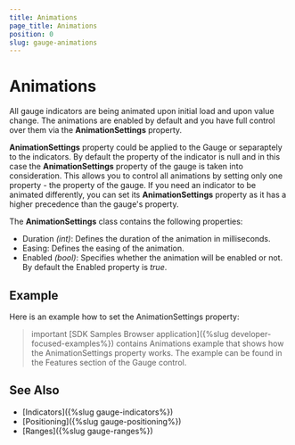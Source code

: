 ```yaml
---
title: Animations
page_title: Animations
position: 0
slug: gauge-animations
---
```


# Animations

All gauge indicators are being animated upon initial load and upon value change. The animations are enabled by default and you have full control over them via the **AnimationSettings** property. 

**AnimationSettings** property could be applied to the Gauge or separaptely to the indicators. By default the property of the indicator is null and in this case the **AnimationSettings** property of the gauge is taken into consideration. This allows you to control all animations by setting only one property - the property of the gauge. If you need an indicator to be animated differently, you can set its **AnimationSettings** property as it has a higher precedence than the gauge's property.

The **AnimationSettings** class contains the following properties:

* Duration *(int)*: Defines the duration of the animation in milliseconds.
* Easing: Defines the easing of the animation.
* Enabled *(bool)*: Specifies whether the animation will be enabled or not. By default the Enabled property is *true*.

## Example

Here is an example how to set the AnimationSettings property:

<snippet id='gauge-animations'/>

>important [SDK Samples Browser application]({%slug developer-focused-examples%}) contains Animations example that shows how the AnimationSettings property works. The example can be found in the Features section of the Gauge control.

## See Also

- [Indicators]({%slug gauge-indicators%})
- [Positioning]({%slug gauge-positioning%})
- [Ranges]({%slug gauge-ranges%})
